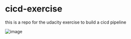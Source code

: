 # cicd-exercise
this is a repo for the udacity exercise to build a cicd pipeline

![image](https://user-images.githubusercontent.com/40064297/166505630-cd9cf011-088e-44b0-b85d-5210401e2e11.png)

